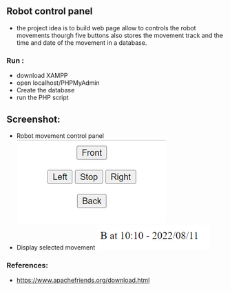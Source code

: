
## Robot control panel
- the project idea is to build web page allow to controls the robot movements thourgh five buttons also stores the movement track and the time and date of the movement in a database.  

### Run :
-  download XAMPP
-  open localhost/PHPMyAdmin
-  Create the database
-  run the PHP script

## Screenshot:
- Robot movement control panel
![](ControlsPanel.png)
- Display selected movement
![](Movement.png)

### References:
- https://www.apachefriends.org/download.html
